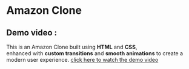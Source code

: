 # Amazon Clone
## Demo video : 
This is an Amazon Clone built using **HTML** and **CSS**,  
enhanced with **custom transitions** and **smooth animations** to create a modern user experience.
[click here to watch the demo video](https://github.com/TejasviBabar/Amazon_Clone/raw/3221e65566fb748a91594eafaf5dfd95e3fe1e01/Amazon%20clone%20video.mp4)
